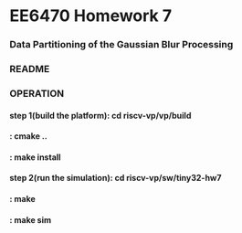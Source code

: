 # EE6470 Homework 7
### Data Partitioning of the Gaussian Blur Processing
### README
### OPERATION
#### step 1(build the platform): cd riscv-vp/vp/build
#### : cmake ..
#### : make install
#### step 2(run the simulation): cd riscv-vp/sw/tiny32-hw7
#### : make
#### : make sim





